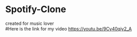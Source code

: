 # Spotify-Clone
created for music lover <br>
#Here is the link for my video
https://youtu.be/9Cy40qiy2_A
